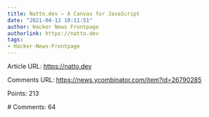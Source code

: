 ```yaml
---
title: Natto.dev – A Canvas for JavaScript
date: "2021-04-13 10:11:51"
author: Hacker News Frontpage
authorlink: https://natto.dev
tags:
- Hacker-News-Frontpage
---
```


<p>Article URL: <a href="https://natto.dev">https://natto.dev</a></p>
<p>Comments URL: <a href="https://news.ycombinator.com/item?id=26790285">https://news.ycombinator.com/item?id=26790285</a></p>
<p>Points: 213</p>
<p># Comments: 64</p>

